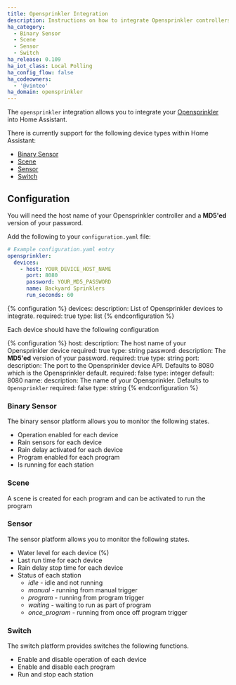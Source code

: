 ```yaml
---
title: Opensprinkler Integration
description: Instructions on how to integrate Opensprinkler controllers into Home Assistant.
ha_category:
  - Binary Sensor
  - Scene
  - Sensor
  - Switch
ha_release: 0.109
ha_iot_class: Local Polling
ha_config_flow: false
ha_codeowners:
  - '@vinteo'
ha_domain: opensprinkler
---
```


The `opensprinkler` integration allows you to integrate your [Opensprinkler](https://opensprinkler.com/) into Home Assistant.

There is currently support for the following device types within Home Assistant:

- [Binary Sensor](#binary-sensor)
- [Scene](#scene)
- [Sensor](#sensor)
- [Switch](#switch)

## Configuration

You will need the host name of your Opensprinkler controller and a **MD5'ed** version of your password.

Add the following to your `configuration.yaml` file:

```yaml
# Example configuration.yaml entry
opensprinkler:
  devices:
    - host: YOUR_DEVICE_HOST_NAME
      port: 8080
      password: YOUR_MD5_PASSWORD
      name: Backyard Sprinklers
      run_seconds: 60
```

{% configuration %}
devices:
  description: List of Opensprinkler devices to integrate.
  required: true
  type: list
{% endconfiguration %}

Each device should have the following configuration

{% configuration %}
host:
  description: The host name of your Opensprinkler device
  required: true
  type: string
password:
  description: The **MD5'ed** version of your password.
  required: true
  type: string
port:
  description: The port to the Opensprinkler device API. Defaults to 8080 which is the Opensprinkler default.
  required: false
  type: integer
  default: 8080
name:
  description: The name of your Opensprinkler. Defaults to `Opensprinkler`
  required: false
  type: string
{% endconfiguration %}

### Binary Sensor

The binary sensor platform allows you to monitor the following states.

- Operation enabled for each device
- Rain sensors for each device
- Rain delay activated for each device
- Program enabled for each program
- Is running for each station

### Scene

A scene is created for each program and can be activated to run the program

### Sensor

The sensor platform allows you to monitor the following states.

- Water level for each device (%)
- Last run time for each device
- Rain delay stop time for each device
- Status of each station
  - _idle_ - idle and not running
  - _manual_ - running from manual trigger
  - _program_ - running from program trigger
  - _waiting_ - waiting to run as part of program
  - _once\_program_ - running from once off program trigger

### Switch

The switch platform provides switches the following functions.

- Enable and disable operation of each device
- Enable and disable each program
- Run and stop each station
